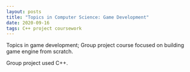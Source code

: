 ```yaml
---
layout: posts
title: "Topics in Computer Science: Game Development"
date: 2020-09-16
tags: C++ project coursework
---
```

Topics in game development; Group project course focused on building game engine from scratch.

Group project used C++.